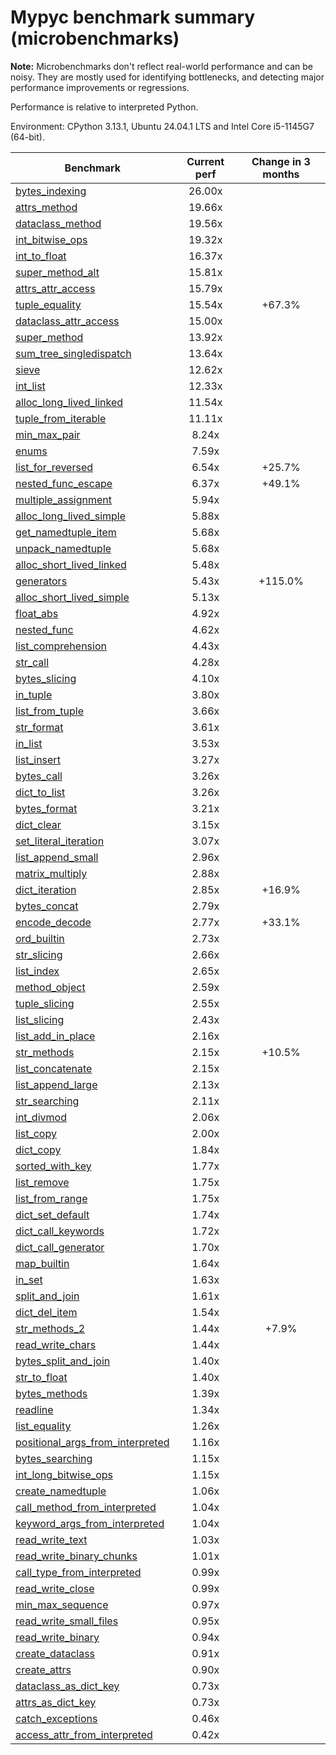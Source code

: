 # Mypyc benchmark summary (microbenchmarks)

**Note:** Microbenchmarks don't reflect real-world performance and can be noisy.
           They are mostly used for identifying bottlenecks, and detecting major performance
           improvements or regressions.

Performance is relative to interpreted Python.

Environment: CPython 3.13.1, Ubuntu 24.04.1 LTS and Intel Core i5-1145G7 (64-bit).

| Benchmark | Current perf | Change in 3 months |
| --- | :---: | :---: |
| [bytes_indexing](benchmarks/bytes_indexing.md) | 26.00x |  |
| [attrs_method](benchmarks/attrs_method.md) | 19.66x |  |
| [dataclass_method](benchmarks/dataclass_method.md) | 19.56x |  |
| [int_bitwise_ops](benchmarks/int_bitwise_ops.md) | 19.32x |  |
| [int_to_float](benchmarks/int_to_float.md) | 16.37x |  |
| [super_method_alt](benchmarks/super_method_alt.md) | 15.81x |  |
| [attrs_attr_access](benchmarks/attrs_attr_access.md) | 15.79x |  |
| [tuple_equality](benchmarks/tuple_equality.md) | 15.54x | +67.3% |
| [dataclass_attr_access](benchmarks/dataclass_attr_access.md) | 15.00x |  |
| [super_method](benchmarks/super_method.md) | 13.92x |  |
| [sum_tree_singledispatch](benchmarks/sum_tree_singledispatch.md) | 13.64x |  |
| [sieve](benchmarks/sieve.md) | 12.62x |  |
| [int_list](benchmarks/int_list.md) | 12.33x |  |
| [alloc_long_lived_linked](benchmarks/alloc_long_lived_linked.md) | 11.54x |  |
| [tuple_from_iterable](benchmarks/tuple_from_iterable.md) | 11.11x |  |
| [min_max_pair](benchmarks/min_max_pair.md) | 8.24x |  |
| [enums](benchmarks/enums.md) | 7.59x |  |
| [list_for_reversed](benchmarks/list_for_reversed.md) | 6.54x | +25.7% |
| [nested_func_escape](benchmarks/nested_func_escape.md) | 6.37x | +49.1% |
| [multiple_assignment](benchmarks/multiple_assignment.md) | 5.94x |  |
| [alloc_long_lived_simple](benchmarks/alloc_long_lived_simple.md) | 5.88x |  |
| [get_namedtuple_item](benchmarks/get_namedtuple_item.md) | 5.68x |  |
| [unpack_namedtuple](benchmarks/unpack_namedtuple.md) | 5.68x |  |
| [alloc_short_lived_linked](benchmarks/alloc_short_lived_linked.md) | 5.48x |  |
| [generators](benchmarks/generators.md) | 5.43x | +115.0% |
| [alloc_short_lived_simple](benchmarks/alloc_short_lived_simple.md) | 5.13x |  |
| [float_abs](benchmarks/float_abs.md) | 4.92x |  |
| [nested_func](benchmarks/nested_func.md) | 4.62x |  |
| [list_comprehension](benchmarks/list_comprehension.md) | 4.43x |  |
| [str_call](benchmarks/str_call.md) | 4.28x |  |
| [bytes_slicing](benchmarks/bytes_slicing.md) | 4.10x |  |
| [in_tuple](benchmarks/in_tuple.md) | 3.80x |  |
| [list_from_tuple](benchmarks/list_from_tuple.md) | 3.66x |  |
| [str_format](benchmarks/str_format.md) | 3.61x |  |
| [in_list](benchmarks/in_list.md) | 3.53x |  |
| [list_insert](benchmarks/list_insert.md) | 3.27x |  |
| [bytes_call](benchmarks/bytes_call.md) | 3.26x |  |
| [dict_to_list](benchmarks/dict_to_list.md) | 3.26x |  |
| [bytes_format](benchmarks/bytes_format.md) | 3.21x |  |
| [dict_clear](benchmarks/dict_clear.md) | 3.15x |  |
| [set_literal_iteration](benchmarks/set_literal_iteration.md) | 3.07x |  |
| [list_append_small](benchmarks/list_append_small.md) | 2.96x |  |
| [matrix_multiply](benchmarks/matrix_multiply.md) | 2.88x |  |
| [dict_iteration](benchmarks/dict_iteration.md) | 2.85x | +16.9% |
| [bytes_concat](benchmarks/bytes_concat.md) | 2.79x |  |
| [encode_decode](benchmarks/encode_decode.md) | 2.77x | +33.1% |
| [ord_builtin](benchmarks/ord_builtin.md) | 2.73x |  |
| [str_slicing](benchmarks/str_slicing.md) | 2.66x |  |
| [list_index](benchmarks/list_index.md) | 2.65x |  |
| [method_object](benchmarks/method_object.md) | 2.59x |  |
| [tuple_slicing](benchmarks/tuple_slicing.md) | 2.55x |  |
| [list_slicing](benchmarks/list_slicing.md) | 2.43x |  |
| [list_add_in_place](benchmarks/list_add_in_place.md) | 2.16x |  |
| [str_methods](benchmarks/str_methods.md) | 2.15x | +10.5% |
| [list_concatenate](benchmarks/list_concatenate.md) | 2.15x |  |
| [list_append_large](benchmarks/list_append_large.md) | 2.13x |  |
| [str_searching](benchmarks/str_searching.md) | 2.11x |  |
| [int_divmod](benchmarks/int_divmod.md) | 2.06x |  |
| [list_copy](benchmarks/list_copy.md) | 2.00x |  |
| [dict_copy](benchmarks/dict_copy.md) | 1.84x |  |
| [sorted_with_key](benchmarks/sorted_with_key.md) | 1.77x |  |
| [list_remove](benchmarks/list_remove.md) | 1.75x |  |
| [list_from_range](benchmarks/list_from_range.md) | 1.75x |  |
| [dict_set_default](benchmarks/dict_set_default.md) | 1.74x |  |
| [dict_call_keywords](benchmarks/dict_call_keywords.md) | 1.72x |  |
| [dict_call_generator](benchmarks/dict_call_generator.md) | 1.70x |  |
| [map_builtin](benchmarks/map_builtin.md) | 1.64x |  |
| [in_set](benchmarks/in_set.md) | 1.63x |  |
| [split_and_join](benchmarks/split_and_join.md) | 1.61x |  |
| [dict_del_item](benchmarks/dict_del_item.md) | 1.54x |  |
| [str_methods_2](benchmarks/str_methods_2.md) | 1.44x | +7.9% |
| [read_write_chars](benchmarks/read_write_chars.md) | 1.44x |  |
| [bytes_split_and_join](benchmarks/bytes_split_and_join.md) | 1.40x |  |
| [str_to_float](benchmarks/str_to_float.md) | 1.40x |  |
| [bytes_methods](benchmarks/bytes_methods.md) | 1.39x |  |
| [readline](benchmarks/readline.md) | 1.34x |  |
| [list_equality](benchmarks/list_equality.md) | 1.26x |  |
| [positional_args_from_interpreted](benchmarks/positional_args_from_interpreted.md) | 1.16x |  |
| [bytes_searching](benchmarks/bytes_searching.md) | 1.15x |  |
| [int_long_bitwise_ops](benchmarks/int_long_bitwise_ops.md) | 1.15x |  |
| [create_namedtuple](benchmarks/create_namedtuple.md) | 1.06x |  |
| [call_method_from_interpreted](benchmarks/call_method_from_interpreted.md) | 1.04x |  |
| [keyword_args_from_interpreted](benchmarks/keyword_args_from_interpreted.md) | 1.04x |  |
| [read_write_text](benchmarks/read_write_text.md) | 1.03x |  |
| [read_write_binary_chunks](benchmarks/read_write_binary_chunks.md) | 1.01x |  |
| [call_type_from_interpreted](benchmarks/call_type_from_interpreted.md) | 0.99x |  |
| [read_write_close](benchmarks/read_write_close.md) | 0.99x |  |
| [min_max_sequence](benchmarks/min_max_sequence.md) | 0.97x |  |
| [read_write_small_files](benchmarks/read_write_small_files.md) | 0.95x |  |
| [read_write_binary](benchmarks/read_write_binary.md) | 0.94x |  |
| [create_dataclass](benchmarks/create_dataclass.md) | 0.91x |  |
| [create_attrs](benchmarks/create_attrs.md) | 0.90x |  |
| [dataclass_as_dict_key](benchmarks/dataclass_as_dict_key.md) | 0.73x |  |
| [attrs_as_dict_key](benchmarks/attrs_as_dict_key.md) | 0.73x |  |
| [catch_exceptions](benchmarks/catch_exceptions.md) | 0.46x |  |
| [access_attr_from_interpreted](benchmarks/access_attr_from_interpreted.md) | 0.42x |  |
